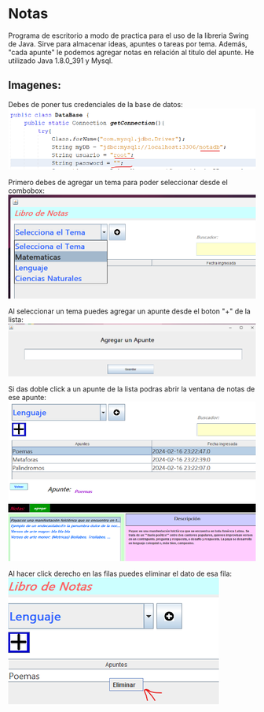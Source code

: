 # Notas
Programa de escritorio a modo de practica para el uso de la libreria Swing de Java. Sirve para almacenar ideas, apuntes o tareas por tema. 
Además, "cada apunte" le podemos agregar notas en relación al titulo del apunte.
He utilizado Java 1.8.0_391 y Mysql.

## Imagenes:
Debes de poner tus credenciales de la base de datos:
![](https://github.com/yulito/notas/blob/main/imagenes_notas/view0.png)

Primero debes de agregar un tema para poder seleccionar desde el combobox:
![](https://github.com/yulito/notas/blob/main/imagenes_notas/view1.png)

Al seleccionar un tema puedes agregar un apunte desde el boton "+" de la lista:
![](https://github.com/yulito/notas/blob/main/imagenes_notas/view2.png)

Si das doble click a un apunte de la lista podras abrir la ventana de notas de ese apunte:
![](https://github.com/yulito/notas/blob/main/imagenes_notas/view3.png)
![](https://github.com/yulito/notas/blob/main/imagenes_notas/view4.png)

Al hacer click derecho en las filas puedes eliminar el dato de esa fila:
![](https://github.com/yulito/notas/blob/main/imagenes_notas/view5.png)
